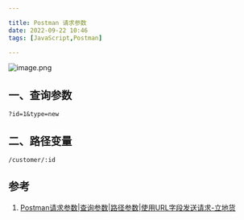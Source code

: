 ```yaml
---

title: Postman 请求参数
date: 2022-09-22 10:46
tags: [JavaScript,Postman]

---
```

![image.png](https://pic-1313582683.cos.ap-chongqing.myqcloud.com/2023/20230409220237.png) 
## 一、查询参数

`?id=1&type=new`

## 二、路径变量

`/customer/:id`

## 参考

1.  [Postman请求参数|查询参数|路径参数|使用URL字段发送请求-立地货](https://www.lidihuo.com/postman/postman-request-parameters.html)